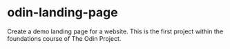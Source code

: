 # odin-landing-page
Create a demo landing page for a website. This is the first project within the foundations course of The Odin Project.
